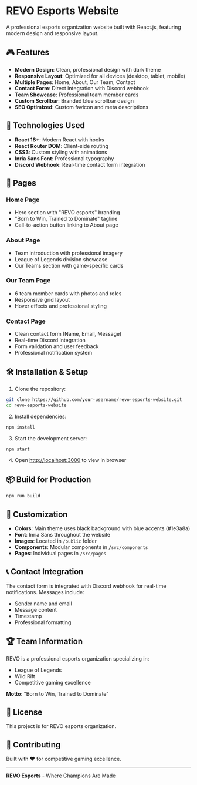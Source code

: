 # REVO Esports Website

A professional esports organization website built with React.js, featuring modern design and responsive layout.

## 🎮 Features

- **Modern Design**: Clean, professional design with dark theme
- **Responsive Layout**: Optimized for all devices (desktop, tablet, mobile)
- **Multiple Pages**: Home, About, Our Team, Contact
- **Contact Form**: Direct integration with Discord webhook
- **Team Showcase**: Professional team member cards
- **Custom Scrollbar**: Branded blue scrollbar design
- **SEO Optimized**: Custom favicon and meta descriptions

## 🚀 Technologies Used

- **React 18+**: Modern React with hooks
- **React Router DOM**: Client-side routing
- **CSS3**: Custom styling with animations
- **Inria Sans Font**: Professional typography
- **Discord Webhook**: Real-time contact form integration

## 📱 Pages

### Home Page
- Hero section with "REVO esports" branding
- "Born to Win, Trained to Dominate" tagline
- Call-to-action button linking to About page

### About Page
- Team introduction with professional imagery
- League of Legends division showcase
- Our Teams section with game-specific cards

### Our Team Page
- 6 team member cards with photos and roles
- Responsive grid layout
- Hover effects and professional styling

### Contact Page
- Clean contact form (Name, Email, Message)
- Real-time Discord integration
- Form validation and user feedback
- Professional notification system

## 🛠️ Installation & Setup

1. Clone the repository:
```bash
git clone https://github.com/your-username/revo-esports-website.git
cd revo-esports-website
```

2. Install dependencies:
```bash
npm install
```

3. Start the development server:
```bash
npm start
```

4. Open [http://localhost:3000](http://localhost:3000) to view in browser

## 📦 Build for Production

```bash
npm run build
```

## 🎨 Customization

- **Colors**: Main theme uses black background with blue accents (#1e3a8a)
- **Font**: Inria Sans throughout the website
- **Images**: Located in `/public` folder
- **Components**: Modular components in `/src/components`
- **Pages**: Individual pages in `/src/pages`

## 📞 Contact Integration

The contact form is integrated with Discord webhook for real-time notifications. Messages include:
- Sender name and email
- Message content
- Timestamp
- Professional formatting

## 🏆 Team Information

REVO is a professional esports organization specializing in:
- League of Legends
- Wild Rift
- Competitive gaming excellence

**Motto**: "Born to Win, Trained to Dominate"

## 📄 License

This project is for REVO esports organization.

## 🤝 Contributing

Built with ❤️ for competitive gaming excellence.

---

**REVO Esports** - Where Champions Are Made

